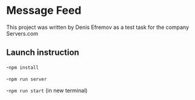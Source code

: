 # Message Feed

This project was written by Denis Efremov as a test task for the company Servers.com

## Launch instruction

-`npm install`

-`npm run server`

-`npm run start` (in new terminal)
